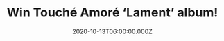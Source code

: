 ---
campaign-uuid: "c-2b49be07-7791-4758-9630-eb10c2537c14"
type: "Competition"
category: "Music"
date: "2020-10-13T06:00:00.000Z"
end-date: "2020-11-13T23:59:00.000Z"
disable-form: false
is_promoted: false
has_entry_page: true
title: "Win Touché Amoré ‘Lament’ album!"
competition-description: "<p>Touché Amoré have opted to get out of their comfort zone\
  \ and work with a new producer, the famously demanding Ross Robinson. The result:\
  \ ‘Lament’, an album that finds the light at the end of the tunnel. Through 11 songs,\
  \ Touché Amoré looks back at its past and uses hard-won optimism to point its fans\
  \ toward light, and love.</p>\n<p>Are you their biggest fan? Click below for a chance\
  \ to win.</p>\n"
hero-header: "Win Touché Amoré ‘Lament’ album!"
terms-confirmation: "N/A"
banner-img: "https://assets.expresslyapp.com/asset-57bb032d-a12a-47f1-b391-a5c177ff63f2.jpg"
logo-left-href: "aaa.nme.com"
logo-left-image: "https://assets.expresslyapp.com/asset-dcdb3f70-9f6c-4aa5-b84c-66432caedb58.jpg"
logo-left-title: "NME AAA"
bg-image-hero: "https://assets.expresslyapp.com/asset-662e524f-52ae-4a57-94de-ccabdc3587bc.jpg"
bg-image-first: "https://assets.expresslyapp.com/asset-0fa43dce-56f5-447b-8011-3210cbd5cd14.jpg"
section1-content: "<p>Touché Amoré has been burrowing through angst, alienation, cancer,\
  \ and heartbreak throughout four adored studio albums. After over a decade of working\
  \ through darkness, the band decided to get out of their comfort zone and work with\
  \ a new producer, the famously demanding Ross Robinson, and they are back with a\
  \ fifth album: ‘Lament’.</p>\n<p>’Lament’ finds the light at the end of the tunnel.\
  \ Through 11 songs, Touché Amoré looks back at its past and uses hard-won optimism\
  \ to point its fans toward light, and love.</p>\n<p>Click below and it could be\
  \ yours.</p>\n"
entry-title: "Win Touché Amoré ‘Lament’ album!"
entry-content: "<p>Enter the draw to win Touché Amoré ‘Lament’ album by completing\
  \ the form below before 23:59 on the 13th of November  2020.</p>\n"
has-winner: false
prize-description: "Touché Amoré ‘Lament’ album!"
special-conditions: "Multiple entries are allowed up to one every day.\r\n\r\nThis\
  \ competition is also available on: https://club.expressly.io/competitions/touché\
  -amoré-lament-album-giveaway"
country-restrictions:
- "GB"
---